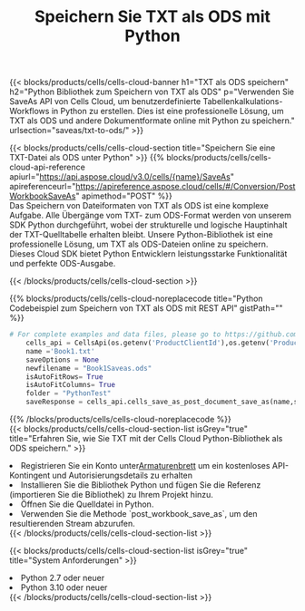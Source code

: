 ﻿---
title:  Speichern Sie TXT als ODS mit Python
description:  Verwendung des Cloud SDK Aspose.Cells für Python zum Speichern der TXT-Formatdatei als ODS-Formatdatei.
kwords: Excel, Save TXT as ODS, REST, Python
howto: How to save TXT as ODS using Aspose.Cells Cloud Python library.
---
{{< blocks/products/cells/cells-cloud-banner h1="TXT als ODS speichern" h2="Python Bibliothek zum Speichern von TXT als ODS" p="Verwenden Sie SaveAs API von Cells Cloud, um benutzerdefinierte Tabellenkalkulations-Workflows in Python zu erstellen. Dies ist eine professionelle Lösung, um TXT als ODS und andere Dokumentformate online mit Python zu speichern." urlsection="saveas/txt-to-ods/" >}}

{{< blocks/products/cells/cells-cloud-section title="Speichern Sie eine TXT-Datei als ODS unter Python" >}}
{{% blocks/products/cells/cells-cloud-api-reference apiurl="https://api.aspose.cloud/v3.0/cells/{name}/SaveAs" apireferenceurl="https://apireference.aspose.cloud/cells/#/Conversion/PostWorkbookSaveAs" apimethod="POST" %}}
<br/>
Das Speichern von Dateiformaten von TXT als ODS ist eine komplexe Aufgabe. Alle Übergänge vom TXT- zum ODS-Format werden von unserem SDK Python durchgeführt, wobei der strukturelle und logische Hauptinhalt der TXT-Quelltabelle erhalten bleibt. Unsere Python-Bibliothek ist eine professionelle Lösung, um TXT als ODS-Dateien online zu speichern. Dieses Cloud SDK bietet Python Entwicklern leistungsstarke Funktionalität und perfekte ODS-Ausgabe.

{{< /blocks/products/cells/cells-cloud-section >}}

{{% blocks/products/cells/cells-cloud-noreplacecode title="Python Codebeispiel zum Speichern von TXT als ODS mit REST API" gistPath="" %}}
  
```python
# For complete examples and data files, please go to https://github.com/aspose-cells-cloud/aspose-cells-cloud-python/
    cells_api = CellsApi(os.getenv('ProductClientId'),os.getenv('ProductClientSecret'))
    name ='Book1.txt'    
    saveOptions = None
    newfilename = "Book1Saveas.ods"
    isAutoFitRows= True
    isAutoFitColumns= True
    folder = "PythonTest"
    saveResponse = cells_api.cells_save_as_post_document_save_as(name,save_options=saveOptions, newfilename=(folder +'/' + newfilename),folder=folder)
```
  
{{% /blocks/products/cells/cells-cloud-noreplacecode %}}
<br/>
{{< blocks/products/cells/cells-cloud-section-list isGrey="true" title="Erfahren Sie, wie Sie TXT mit der Cells Cloud Python-Bibliothek als ODS speichern." >}}
<li> Registrieren Sie ein Konto unter<a href="https://dashboard.aspose.cloud/">Armaturenbrett</a> um ein kostenloses API-Kontingent und Autorisierungsdetails zu erhalten</li>
<li>Installieren Sie die Bibliothek Python und fügen Sie die Referenz (importieren Sie die Bibliothek) zu Ihrem Projekt hinzu.</li>
<li>Öffnen Sie die Quelldatei in Python.</li>
<li>Verwenden Sie die Methode `post_workbook_save_as`, um den resultierenden Stream abzurufen.</li>
{{< /blocks/products/cells/cells-cloud-section-list >}}

{{< blocks/products/cells/cells-cloud-section-list isGrey="true" title="System Anforderungen" >}}
<li>Python 2.7 oder neuer</li>
<li>Python 3.10 oder neuer</li>
{{< /blocks/products/cells/cells-cloud-section-list >}}
